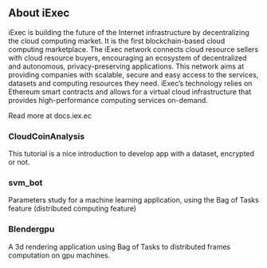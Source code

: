 
## About iExec

iExec is building the future of the Internet infrastructure by decentralizing the cloud computing market. It is the first blockchain-based cloud computing marketplace.
The iExec network connects cloud resource sellers with cloud resource buyers, encouraging an ecosystem of decentralized and autonomous, privacy-preserving applications.
This network aims at providing companies with scalable, secure and easy access to the services, datasets and computing resources they need. iExec’s technology relies on Ethereum smart contracts and allows for a virtual cloud infrastructure that provides high-performance computing services on-demand.

Read more at docs.iex.ec


### CloudCoinAnalysis

This tutorial is a nice introduction to develop app with a dataset, encrypted or not.
 
### svm_bot

Parameters study for a machine learning application, using the Bag of Tasks feature (distributed computing feature)  

### Blendergpu

A 3d rendering application using Bag of Tasks to distributed frames computation on gpu machines.    


